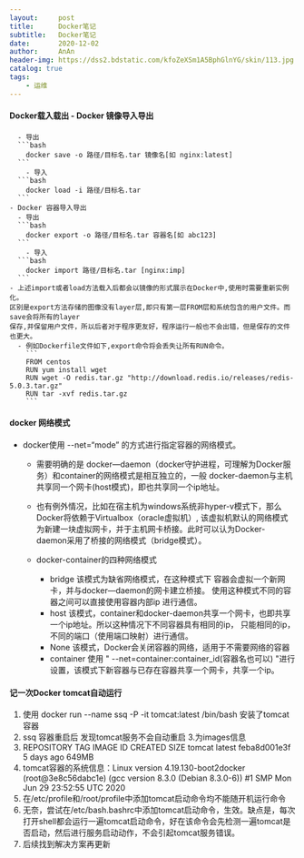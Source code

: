 ```yaml
---
layout:     post
title:      Docker笔记
subtitle:   Docker笔记
date:       2020-12-02
author:     AnAn
header-img: https://dss2.bdstatic.com/kfoZeXSm1A5BphGlnYG/skin/113.jpg
catalog: true
tags:
    - 运维
---
```

#### Docker载入载出    - Docker 镜像导入导出
      - 导出
      ```bash
        docker save -o 路径/目标名.tar 镜像名[如 nginx:latest] 
      ```
        - 导入
      ```bash
        docker load -i 路径/目标名.tar
      ```
    - Docker 容器导入导出
      - 导出
      ```bash
        docker export -o 路径/目标名.tar 容器名[如 abc123]  
      ```
        - 导入
      ```bash
        docker import 路径/目标名.tar [nginx:imp] 
      ```
    - 上述import或者load方法载入后都会以镜像的形式展示在Docker中,使用时需要重新实例化。
    区别是export方法存储的图像没有layer层,即只有第一层FROM层和系统包含的用户文件。而save会将所有的layer
    保存,并保留用户文件，所以后者对于程序更友好，程序运行一般也不会出错，但是保存的文件也更大。
      - 例如Dockerfile文件如下,export命令将会丢失让所有RUN命令。
        ```
        FROM centos
        RUN yum install wget
        RUN wget -O redis.tar.gz "http://download.redis.io/releases/redis-5.0.3.tar.gz"
        RUN tar -xvf redis.tar.gz  
        ```
#### docker 网络模式
- docker使用 --net=“mode” 的方式进行指定容器的网络模式。

  - 需要明确的是 docker—daemon（docker守护进程，可理解为Docker服务）和container的网络模式是相互独立的，一般
  docker-daemon与主机共享同一个网卡(host模式)，即也共享同一个ip地址。

  - 也有例外情况，比如在宿主机为windows系统非hyper-v模式下，那么Docker将依赖于Virtualbox（oracle虚拟机）,
  该虚拟机默认的网络模式为新建一块虚拟网卡，并于主机网卡桥接。此时可以认为Docker-daemon采用了桥接的网络模式（bridge模式）。

  - docker-container的四种网络模式
    - bridge 该模式为缺省网络模式，在这种模式下 容器会虚拟一个新网卡，并与docker—daemon的网卡建立桥接。
    使用这种模式不同的容器之间可以直接使用容器内部ip 进行通信。
    - host 该模式，container和docker-daemon共享一个网卡，也即共享一个ip地址。所以这种情况下不同容器具有相同的ip，
    只能相同的ip，不同的端口（使用端口映射）进行通信。
    - None 该模式，Docker会关闭容器的网络，适用于不需要网络的容器
    - container 使用 " --net=container:container_id(容器名也可以) "进行设置，该模式下新容器与已存在容器共享一个网卡，共享一个ip。
#### 记一次Docker tomcat自动运行
1. 使用 docker run --name ssq -P -it tomcat:latest /bin/bash 安装了tomcat容器
2. ssq 容器重启后 发现tomcat服务不会自动重启 3.为images信息
3.  REPOSITORY   TAG       IMAGE ID       CREATED        SIZE
    tomcat       latest    feba8d001e3f   5 days ago     649MB
4. tomcat容器的系统信息：Linux version 4.19.130-boot2docker (root@3e8c56dabc1e) (gcc version 8.3.0 (Debian 8.3.0-6)) #1 SMP Mon Jun 29 23:52:55 UTC 2020
5. 在/etc/profile和/root/profile中添加tomcat启动命令均不能随开机运行命令
6. 无奈，尝试在/etc/bash.bashrc中添加tomcat启动命令，生效。缺点是，每次打开shell都会运行一遍tomcat启动命令，好在该命令会先检测一遍tomcat是否启动，然后进行服务启动动作，不会引起tomcat服务错误。
7. 后续找到解决方案再更新

